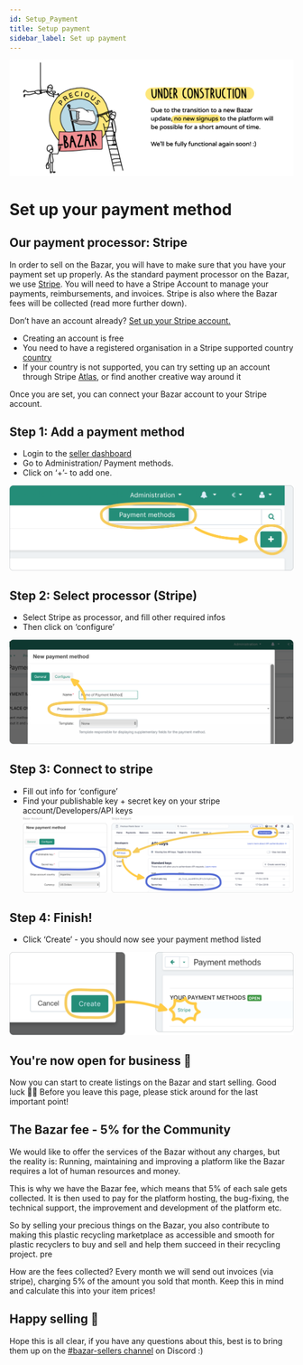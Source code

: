 ```yaml
---
id: Setup_Payment
title: Setup payment
sidebar_label: Set up payment
---
```


<style>
:root {
  --highlight: #f7b77b;
  --hover: #f7b77b;
}
</style>

![Under Construction](../assets/Business/Under%20construction-transparent.png)

# Set up your payment method

## Our payment processor: Stripe

In order to sell on the Bazar, you will have to make sure that you have your payment set up properly. As the standard payment processor on the Bazar, we use [Stripe](https://stripe.com/en-gb-de). You will need to have a Stripe Account to manage your payments, reimbursements, and invoices.
Stripe is also where the Bazar fees will be collected (read more further down).

Don’t have an account already? [Set up your Stripe account.](https://dashboard.stripe.com/register)

- Creating an account is free
- You need to have a registered organisation in a Stripe supported country [country](https://stripe.com/global)
- If your country is not supported, you can try setting up an account through Stripe [Atlas](https://stripe.com/atlas), or find another creative way around it

Once you are set, you can connect your Bazar account to your Stripe account.


## Step 1: Add a payment method

- Login to the [seller dashboard](https://bazar.preciousplastic.com/vendor.php?dispatch=auth.login_form&return_url=vendor.php)
- Go to Administration/ Payment methods.
- Click on ‘+’- to add one.

![Payment methods](../assets/Business/Set%20up%20payment-1-payment%20methods.png)



## Step 2: Select processor (Stripe)

- Select Stripe as processor, and fill other required infos
- Then click on ‘configure’

![Select processor](../assets/Business/Set%20up%20payment-2-add%20method.png)



## Step 3: Connect to stripe

- Fill out info for ‘configure’
- Find your publishable key + secret key on your stripe account/Developers/API keys
![Select processor](../assets/Business/Set%20up%20payment-3-Config.png)




## Step 4: Finish!

- Click  ‘Create’ -  you should now see your payment method listed

![Select processor](../assets/Business/Set%20up%20payment-4-create.png) 



## You're now open for business 🎉
Now you can start to create listings on the Bazar and start selling. Good luck 🙌🏼
Before you leave this page, please stick around for the last important point!



## The Bazar fee - 5% for the Community
We would like to offer the services of the Bazar without any charges, but the reality is: Running, maintaining and improving a platform like the Bazar requires a lot of human resources and money.

This is why we have the Bazar fee, which means that 5% of each sale gets collected.
It is then used to pay for the platform hosting, the bug-fixing, the technical support, the improvement and development of the platform etc.

So by selling your precious things on the Bazar, you also contribute to making this plastic recycling marketplace as accessible and smooth for plastic recyclers to buy and sell and help them succeed in their recycling project. pre

How are the fees collected?
Every month we will send out invoices (via stripe), charging 5% of the amount you sold that month. Keep this in mind and calculate this into your item prices!



## Happy selling 💸
Hope this is all clear, if you have any questions about this, best is to bring them up on the [#bazar-sellers channel](https://discord.gg/2E93VxB3CD) on Discord :)
